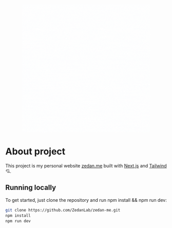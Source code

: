 <p align="center"><a href="https://zedan.me" target="_blank"><img src="./docs/zedan-logo.gif" width="400"></a></p>

# About project

This project is my personal website [zedan.me](https://zedan.me) built with [Next.js](https://nextjs.org/) and [Tailwind](https://tailwindcss.com/) 💘.

## Running locally

To get started, just clone the repository and run npm install && npm run dev:

```bash
git clone https://github.com/ZedanLab/zedan-me.git
npm install
npm run dev
```